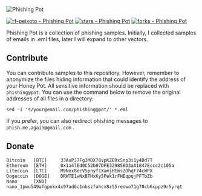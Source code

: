 ![Phishing Pot](https://github.com/rf-peixoto/phishing_pot/blob/main/img/phishing_pot.png)

[![rf-peixoto - Phishing Pot](https://img.shields.io/static/v1?label=rf-peixoto&message=PhishingPot&color=yellow&logo=github)](https://github.com/rf-peixoto/phishing_pot)
[![stars - Phishing Pot](https://img.shields.io/github/stars/rf-peixoto/phishing_pot?style=social)](https://github.com/rf-peixoto/phishing_pot)
[![forks - Phishing Pot](https://img.shields.io/github/forks/rf-peixoto/phishing_pot?style=social)](https://github.com/rf-peixoto/phishing_pot)


Phishing Pot is a collection of phishing samples. Initially, I collected samples of emails in .eml files, later I will expand to other vectors.


## Contribute

You can contribute samples to this repository. However, remember to anonymize the files hiding information that could identify the address of your Honey Pot. All sensitive information should be replaced with ```phishing@pot```. You can use the command below to remove the original addresses of all files in a directory:

```
sed -i 's/your@email.com/phishing@pot/' *.eml
```

If you prefer, you can also redirect phishing messages to ``` phish.me.again@gmail.com ``` .

## Donate

```
Bitcoin   [BTC]     33AuPJ7Fg3MDX78vpKZB9xSnp3i1y4Dd7T
Ethereum  [ETH]     0x1a47Ed0C52b07DFE329858D3aA1847Eccc2c105a
Litecoin  [LTC]     M9Nex8ecVSpnyf1XamjHEmsZDhqF74cWPX
Dogecoin  [DOGE]    DRWTE1wNxBTHxKy5Pek1rFHEqpqjPFTbZb
Nano      [XNO]     nano_1pwu549afgpnkx4x97ad6c1nbszfuhcx8z55reowo71g78cb6cppz9r5yrqt
```
